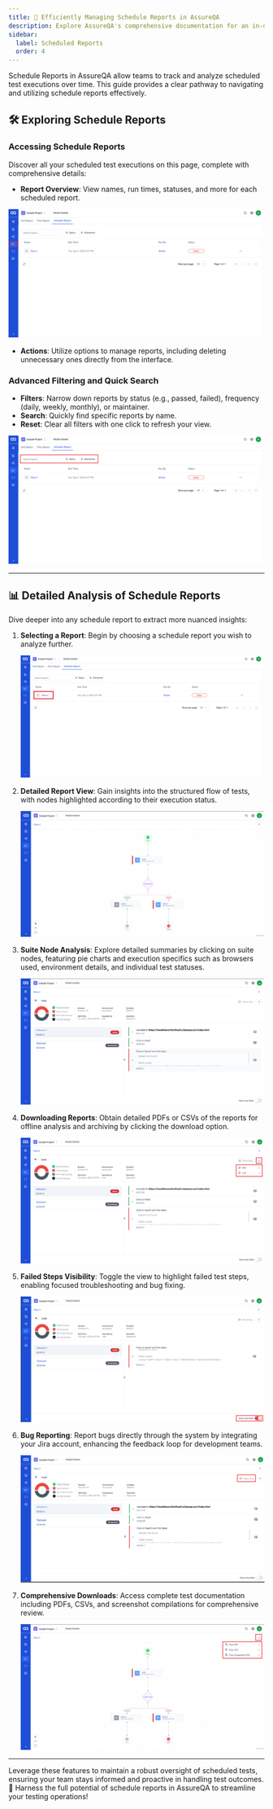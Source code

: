 ```yaml
---
title: 🚀 Efficiently Managing Schedule Reports in AssureQA
description: Explore AssureQA's comprehensive documentation for an in-depth look at our services and tools.
sidebar:
  label: Scheduled Reports
  order: 4
---
```


Schedule Reports in AssureQA allow teams to track and analyze scheduled test executions over time. This guide provides a clear pathway to navigating and utilizing schedule reports effectively.

## 🛠️ Exploring Schedule Reports

### Accessing Schedule Reports

Discover all your scheduled test executions on this page, complete with comprehensive details:

- **Report Overview**: View names, run times, statuses, and more for each scheduled report.

![Schedule Reports Overview](./ReportsImage/SR-1.png)

- **Actions**: Utilize options to manage reports, including deleting unnecessary ones directly from the interface.

### Advanced Filtering and Quick Search

- **Filters**: Narrow down reports by status (e.g., passed, failed), frequency (daily, weekly, monthly), or maintainer.
- **Search**: Quickly find specific reports by name.
- **Reset**: Clear all filters with one click to refresh your view.

![Filter and Search Schedule Reports](./ReportsImage/SR-2.png)

---

## 📊 Detailed Analysis of Schedule Reports

Dive deeper into any schedule report to extract more nuanced insights:

1. **Selecting a Report**:
   Begin by choosing a schedule report you wish to analyze further.

   ![Select Schedule Report](./ReportsImage/SR-3.png)

2. **Detailed Report View**:
   Gain insights into the structured flow of tests, with nodes highlighted according to their execution status.

   ![Detailed Structure](./ReportsImage/SR-4.png)

3. **Suite Node Analysis**:
   Explore detailed summaries by clicking on suite nodes, featuring pie charts and execution specifics such as browsers used, environment details, and individual test statuses.

   ![Suite Node Details](./ReportsImage/SR-5.png)

4. **Downloading Reports**:
   Obtain detailed PDFs or CSVs of the reports for offline analysis and archiving by clicking the download option.

   ![Download Reports](./ReportsImage/SR-6.png)

5. **Failed Steps Visibility**:
   Toggle the view to highlight failed test steps, enabling focused troubleshooting and bug fixing.

   ![View Failed Steps](./ReportsImage/SR-7.png)

6. **Bug Reporting**:
   Report bugs directly through the system by integrating your Jira account, enhancing the feedback loop for development teams.

   ![Report Bug](./ReportsImage/SR-8.png)

7. **Comprehensive Downloads**:
   Access complete test documentation including PDFs, CSVs, and screenshot compilations for comprehensive review.

   ![Comprehensive Downloads](./ReportsImage/SR-9.png)

---

Leverage these features to maintain a robust oversight of scheduled tests, ensuring your team stays informed and proactive in handling test outcomes. 🌟 Harness the full potential of schedule reports in AssureQA to streamline your testing operations!

